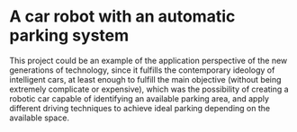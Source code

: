 # A car robot with an automatic parking system
This project could be an example of the application perspective of the new generations of technology, since it fulfills the contemporary ideology of intelligent cars, at least enough to fulfill the main objective (without being extremely complicate or expensive), which was the possibility of creating a robotic car capable of identifying an available parking area, and apply different driving techniques to achieve ideal parking depending on the available space.
